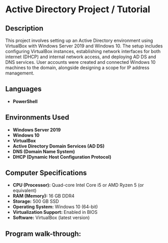 <h1>Active Directory Project / Tutorial</h1>

<h2>Description</h2>
This project involves setting up an Active Directory environment using VirtualBox with Windows Server 2019 and Windows 10. The setup includes configuring VirtualBox instances, establishing network interfaces for both internet (DHCP) and internal network access, and deploying AD DS and DNS services. User accounts were created and connected Windows 10 machines to the domain, alongside designing a scope for IP address management.

<h2>Languages</h2>

- <b>PowerShell</b>

<h2>Environments Used </h2>

- <b>Windows Server 2019</b>
- <b>Windows 10</b>
- <b>VirtualBox</b>
- <b>Active Directory Domain Services (AD DS)</b>
- <b>DNS (Domain Name System)</b>
- <b>DHCP (Dynamic Host Configuration Protocol)</b>

<h2>Computer Specifications</h2>

- <b>CPU (Processor):</b> Quad-core Intel Core i5 or AMD Ryzen 5 (or equivalent)
- <b>RAM (Memory):</b> 16 GB DDR4
- <b>Storage:</b> 500 GB SSD
- <b>Operating System:</b> Windows 10 (64-bit)
- <b>Virtualization Support:</b> Enabled in BIOS
- <b>Software:</b> VirtualBox (latest version)


<h2>Program walk-through:</h2>

